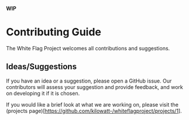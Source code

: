 **WIP**

# Contributing Guide

The White Flag Project welcomes all contributions and suggestions.

## Ideas/Suggestions
If you have an idea or a suggestion, please open a GitHub issue. Our contributors will assess your suggestion and provide feedback, and work on developing it if it is chosen.

If you would like a brief look at what we are working on, please visit the (projects page)[https://github.com/kilowatt-/whiteflagproject/projects/1].
